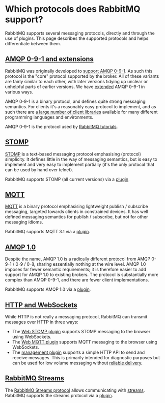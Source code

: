 <!--
Copyright (c) 2005-2023 Broadcom. All Rights Reserved. The term "Broadcom" refers to Broadcom Inc. and/or its subsidiaries.

All rights reserved. This program and the accompanying materials
are made available under the terms of the under the Apache License,
Version 2.0 (the "License”); you may not use this file except in compliance
with the License. You may obtain a copy of the License at

https://www.apache.org/licenses/LICENSE-2.0

Unless required by applicable law or agreed to in writing, software
distributed under the License is distributed on an "AS IS" BASIS,
WITHOUT WARRANTIES OR CONDITIONS OF ANY KIND, either express or implied.
See the License for the specific language governing permissions and
limitations under the License.
-->

# Which protocols does RabbitMQ support?

RabbitMQ supports several messaging protocols, directly and through the
use of plugins. This page describes the supported protocols and
helps differentiate between them.

## <a id="amqp-091" class="anchor" href="#amqp-091">AMQP 0-9-1 and extensions</a>

RabbitMQ was originally developed to [support AMQP 0-9-1](./protocol.html).
As such this protocol is the "core" protocol supported by
the broker. All of these variants are fairly similar to each other,
with later versions tidying up unclear or unhelpful parts of earlier
versions. We have [extended](./extensions.html) AMQP 0-9-1
in various ways.

AMQP 0-9-1 is a binary protocol, and defines quite strong
messaging semantics. For clients it's a reasonably easy
protocol to implement, and as such there
are [a large number of client libraries](./devtools.html) available for
many different programming languages and environments.

AMQP 0-9-1 is the protocol used by [RabbitMQ tutorials](./getstarted.html).


## <a id="stomp" class="anchor" href="#stomp">STOMP</a>

[STOMP](http://stomp.github.io/) is a text-based
messaging protocol emphasising (protocol) simplicity. It
defines little in the way of messaging semantics, but is
easy to implement and very easy to implement partially (it's
the only protocol that can be used by hand over telnet).

RabbitMQ supports STOMP (all current versions) via
a [plugin](stomp.html).


## <a id="mqtt" class="anchor" href="#mqtt">MQTT</a>

[MQTT](http://mqtt.org/) is a binary protocol
emphasising lightweight publish / subscribe messaging,
targeted towards clients in constrained devices. It has
well defined messaging semantics for publish / subscribe,
but not for other messaging idioms.

RabbitMQ supports MQTT 3.1 via a [plugin](mqtt.html).


## <a id="amqp-10" class="anchor" href="#amqp-10">AMQP 1.0</a>

Despite the name, AMQP 1.0 is a radically different protocol from
AMQP 0-9-1 / 0-9 / 0-8, sharing essentially nothing at the wire
level. AMQP 1.0 imposes far fewer semantic requirements; it is
therefore easier to add support for AMQP 1.0 to existing
brokers. The protocol is substantially more complex than AMQP 0-9-1,
and there are fewer client implementations.

RabbitMQ supports AMQP 1.0 via a [plugin](plugins.html).


## <a id="http-and-websockets" class="anchor" href="#http-and-websockets">HTTP and WebSockets</a>

While HTTP is not really a messaging protocol,
RabbitMQ can transmit messages over HTTP in three ways:

 * The [Web STOMP plugin](web-stomp.html) supports STOMP
   messaging to the browser using WebSockets.
 * The [Web MQTT plugin](web-mqtt.html) supports MQTT
   messaging to the browser using WebSockets.
 * The [management plugin](management.html) supports a
   simple HTTP API to send and receive messages. This is primarily
   intended for diagnostic purposes but can be used for low volume
   messaging without [reliable delivery](reliability.html).

## <a id="rabbitmq-streams" class="anchor" href="#rabbitmq-streams">RabbitMQ Streams</a>

The [RabbitMQ Streams protocol](https://github.com/rabbitmq/rabbitmq-server/blob/v3.10.x/deps/rabbitmq_stream/docs/PROTOCOL.adoc) allows communicating with [streams](./streams.html).
RabbitMQ supports the streams protocol via a [plugin](./stream.html).
